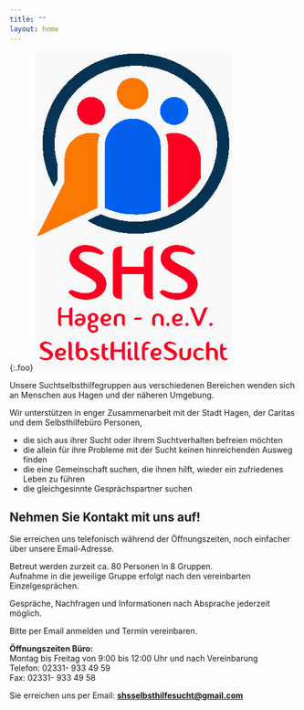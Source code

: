 ```yaml
---
title: ""
layout: home
---  
```


{:.foo}
![test](/assets/images/shs-logo.png)

Unsere Suchtselbsthilfegruppen aus verschiedenen Bereichen wenden sich an Menschen aus Hagen und der näheren Umgebung.  

Wir unterstützen in enger Zusammenarbeit mit der Stadt Hagen, der Caritas und dem Selbsthilfebüro Personen,  
- die sich aus ihrer Sucht oder ihrem Suchtverhalten befreien möchten  
- die allein für ihre Probleme mit der Sucht keinen hinreichenden Ausweg finden  
- die eine Gemeinschaft suchen, die ihnen hilft, wieder ein zufriedenes Leben zu führen  
- die gleichgesinnte Gesprächspartner suchen  

## Nehmen Sie Kontakt mit uns auf!

Sie erreichen uns telefonisch während der Öffnungszeiten, noch einfacher über unsere Email-Adresse.  

Betreut werden zurzeit ca. 80 Personen in 8 Gruppen.  
Aufnahme in die jeweilige Gruppe erfolgt nach den vereinbarten Einzelgesprächen.  

Gespräche, Nachfragen und Informationen nach Absprache jederzeit möglich.  

Bitte per Email anmelden und Termin vereinbaren.  

**Öffnungszeiten Büro:**  
Montag bis Freitag von 9:00 bis 12:00 Uhr und nach Vereinbarung  
Telefon: 02331- 933 49 59  
Fax: 02331- 933 49 58

Sie erreichen uns per Email: **shsselbsthilfesucht@gmail.com**  
